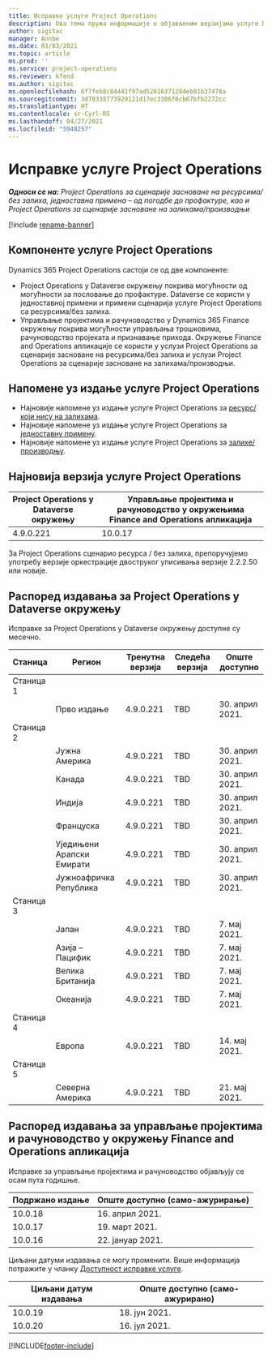 ```yaml
---
title: Исправке услуге Project Operations
description: Ова тема пружа информације о објављеним верзијама услуге Dynamics 365 Project Operations.
author: sigitac
manager: Annbe
ms.date: 03/03/2021
ms.topic: article
ms.prod: ''
ms.service: project-operations
ms.reviewer: kfend
ms.author: sigitac
ms.openlocfilehash: 6f7feb8c84441f97ad52016371284eb91b37478a
ms.sourcegitcommit: 3d78338773929121d17ec3386f6cb67bfb2272cc
ms.translationtype: HT
ms.contentlocale: sr-Cyrl-RS
ms.lasthandoff: 04/27/2021
ms.locfileid: "5948257"
---
```

# <a name="project-operations-updates"></a>Исправке услуге Project Operations

_**Односи се на:** Project Operations за сценарије засноване на ресурсима/без залиха, једноставна примена – од погодбе до профактуре, као и Project Operations за сценарије засноване на залихама/производњи_

[!include [rename-banner](~/includes/cc-data-platform-banner.md)]

## <a name="project-operations-components"></a>Компоненте услуге Project Operations

Dynamics 365 Project Operations састоји се од две компоненте:

- Project Operations у Dataverse окружењу покрива могућности од могућности за пословање до профактуре. Dataverse се користи у једноставној примени и примени сценарија услуге Project Operations са ресурсима/без залиха.
- Управљање пројектима и рачуноводство у Dynamics 365 Finance окружењу покрива могућности управљања трошковима, рачуноводство пројеката и признавање прихода. Окружење Finance and Operations апликације се користи у услузи Project Operations за сценарије засноване на ресурсима/без залиха и услузи Project Operations за сценарије засноване на залихама/производњи.

## <a name="project-operations-release-notes"></a>Напомене уз издање услуге Project Operations
- Најновије напомене уз издање услуге Project Operations за [ресурс/који нису на залихама](whats-new-apr-2021-resource-based.md).
- Најновије напомене уз издање услуге Project Operations за [једноставну примену](../pro/whats-new/whats-new-apr-2021-lite.md).
- Најновије напомене уз издање услуге Project Operations за [залихе/производњу](../prod-pma/whats-new/whats-new-mar-2021-stocked.md).

## <a name="project-operations-latest-version"></a>Најновија верзија услуге Project Operations

| Project Operations у Dataverse окружењу | Управљање пројектима и рачуноводство у окружењима Finance and Operations апликација | 
| --- | --- |
| 4.9.0.221 | 10.0.17 |

За Project Operations сценарио ресурса / без залиха, препоручујемо употребу верзије оркестрације двоструког уписивања верзије 2.2.2.50 или новије.

## <a name="release-schedule-for-project-operations-on-dataverse-environment"></a>Распоред издавања за Project Operations у Dataverse окружењу

Исправке за Project Operations у Dataverse окружењу доступне су месечно. 

| Станица   | Регион        | Тренутна верзија | Следећа верзија | Опште доступно |
|-----------|---------------|-----------------|--------------|---------------------|
| Станица 1 |   &nbsp;      |    &nbsp;       | &nbsp;       |      &nbsp;         |
|   &nbsp;  | Прво издање |  4.9.0.221       | TBD     | 30. април 2021.           |
| Станица 2 |   &nbsp;      |    &nbsp;       | &nbsp;       |      &nbsp;         |
|   &nbsp;  | Јужна Америка |  4.9.0.221       | TBD     | 30. април 2021.           |
|    &nbsp; | Канада        |  4.9.0.221       | TBD     | 30. април 2021.           |
|   &nbsp;  | Индија         |  4.9.0.221       | TBD     | 30. април 2021.           |
|   &nbsp;  | Француска         |  4.9.0.221       | TBD     | 30. април 2021.           |
|   &nbsp;  | Уједињени Арапски Емирати         |  4.9.0.221       | TBD     | 30. април 2021.           |
|   &nbsp;  | Јужноафричка Република         |  4.9.0.221       | TBD     | 30. април 2021.           |
| Станица 3  |      &nbsp;   |     &nbsp;      |     &nbsp;   |      &nbsp;         |
|   &nbsp;  | Јапан         |  4.9.0.221       | TBD     | 7. мај 2021.           |
|   &nbsp;  | Азија – Пацифик  |  4.9.0.221       | TBD     | 7. мај 2021.           |
|   &nbsp;  | Велика Британија |  4.9.0.221       | TBD     | 7. мај 2021.           |
|   &nbsp;  | Океанија       |  4.9.0.221       | TBD     | 7. мај 2021.           |
| Станица 4 |     &nbsp;    |     &nbsp;      |     &nbsp;   |      &nbsp;         |
|   &nbsp;  | Европа        |  4.9.0.221       | TBD     | 14. мај 2021.           |
| Станица 5 |     &nbsp;    |     &nbsp;      |     &nbsp;   |      &nbsp;         |
|   &nbsp;  | Северна Америка |  4.9.0.221       | TBD     | 21. мај 2021.           |

## <a name="release-schedule-for-project-management-and-accounting-in-the-finance-and-operations-apps-environment"></a>Распоред издавања за управљање пројектима и рачуноводство у окружењу Finance and Operations апликација

Исправке за управљање пројектима и рачуноводство објављују се осам пута годишње.

| Подржано издање | Опште доступно (само-ажурирање) |
| --- | --- |
| 10.0.18 | 16. април 2021. |
| 10.0.17 | 19. март 2021. |
| 10.0.16 | 22. јануар 2021. |


Циљани датуми издавања се могу променити. Више информација потражите у чланку [Доступност исправке услуге](/dynamics365/fin-ops-core/fin-ops/get-started/public-preview-releases?toc=%2fdynamics365%2ffinance%2ftoc.json).

| Циљани датум издавања | Опште доступно (само-ажурирано) |
| --- | --- |
| 10.0.19 | 18. јун 2021. |
| 10.0.20 | 16. јул 2021. |


[!INCLUDE[footer-include](../includes/footer-banner.md)]